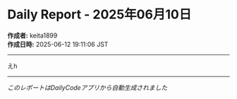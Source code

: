 # Daily Report - 2025年06月10日

**作成者:** keita1899  
**作成日時:** 2025-06-12 19:11:06 JST

---

えh

---

*このレポートはDailyCodeアプリから自動生成されました*
